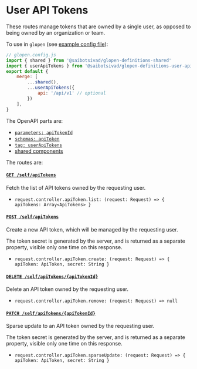 # User API Tokens

These routes manage tokens that are owned by a single user, as opposed to being owned by an organization or team.

To use in `glopen` (see [example config file](./example-glopen.config.js)):

```js
// glopen.config.js
import { shared } from '@saibotsivad/glopen-definitions-shared'
import { userApiTokens } from '@saibotsivad/glopen-definitions-user-api-tokens'
export default {
	merge: [
		...shared(),
		...userApiTokens({
			api: '/api/v1' // optional
		})
	],
}
```

The OpenAPI parts are:

- [`parameters: apiTokenId`](./openapi/components/parameters/apiTokenId.@.js)
- [`schemas: apiToken`](./openapi/components/schemas/apiToken.@.js)
- [`tag: userApiTokens`](./openapi/tags.@.js)
- [shared components](../_shared/README.md)

The routes are:

#### [`GET /self/apiTokens`](openapi/paths/self/apiTokens/get.@.js)

Fetch the list of API tokens owned by the requesting user.

- `request.controller.apiToken.list: (request: Request) => { apiTokens: Array<ApiTokens> }`

#### [`POST /self/apiTokens`](openapi/paths/self/apiTokens/post.@.js)

Create a new API token, which will be managed by the requesting user.

The token secret is generated by the server, and is returned as a separate property, visible only one time on this response.

- `request.controller.apiToken.create: (request: Request) => { apiToken: ApiToken, secret: String }`

#### [`DELETE /self/apiTokens/{apiTokenId}`](openapi/paths/self/apiTokens/{apiTokenId}/delete.@.js)

Delete an API token owned by the requesting user.

- `request.controller.apiToken.remove: (request: Request) => null`

#### [`PATCH /self/apiTokens/{apiTokenId}`](openapi/paths/self/apiTokens/{apiTokenId}/patch.@.js)

Sparse update to an API token owned by the requesting user.

The token secret is generated by the server, and is returned as a separate property, visible only one time on this response.

- `request.controller.apiToken.sparseUpdate: (request: Request) => { apiToken: ApiToken, secret: String }`
